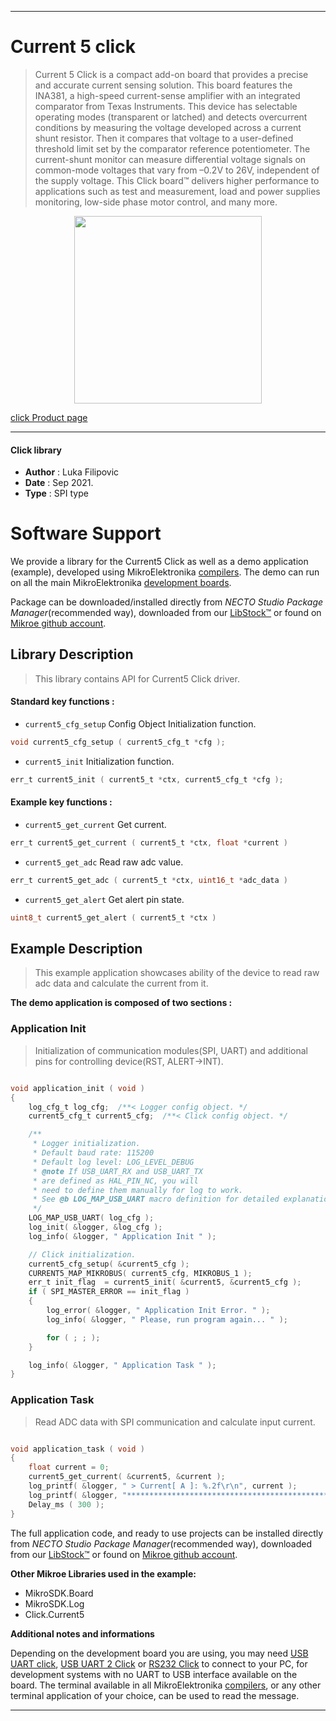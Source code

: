 
---
# Current 5 click

> Current 5 Click is a compact add-on board that provides a precise and accurate current sensing solution. This board features the INA381, a high-speed current-sense amplifier with an integrated comparator from Texas Instruments. This device has selectable operating modes (transparent or latched) and detects overcurrent conditions by measuring the voltage developed across a current shunt resistor. Then it compares that voltage to a user-defined threshold limit set by the comparator reference potentiometer. The current-shunt monitor can measure differential voltage signals on common-mode voltages that vary from –0.2V to 26V, independent of the supply voltage. This Click board™ delivers higher performance to applications such as test and measurement, load and power supplies monitoring, low-side phase motor control, and many more.

<p align="center">
  <img src="https://download.mikroe.com/images/click_for_ide/current5_click.png" height=300px>
</p>

[click Product page](https://www.mikroe.com/current-5-click)

---


#### Click library

- **Author**        : Luka Filipovic
- **Date**          : Sep 2021.
- **Type**          : SPI type


# Software Support

We provide a library for the Current5 Click
as well as a demo application (example), developed using MikroElektronika
[compilers](https://www.mikroe.com/necto-studio).
The demo can run on all the main MikroElektronika [development boards](https://www.mikroe.com/development-boards).

Package can be downloaded/installed directly from *NECTO Studio Package Manager*(recommended way), downloaded from our [LibStock&trade;](https://libstock.mikroe.com) or found on [Mikroe github account](https://github.com/MikroElektronika/mikrosdk_click_v2/tree/master/clicks).

## Library Description

> This library contains API for Current5 Click driver.

#### Standard key functions :

- `current5_cfg_setup` Config Object Initialization function.
```c
void current5_cfg_setup ( current5_cfg_t *cfg );
```

- `current5_init` Initialization function.
```c
err_t current5_init ( current5_t *ctx, current5_cfg_t *cfg );
```

#### Example key functions :

- `current5_get_current` Get current.
```c
err_t current5_get_current ( current5_t *ctx, float *current )
```

- `current5_get_adc` Read raw adc value.
```c
err_t current5_get_adc ( current5_t *ctx, uint16_t *adc_data )
```

- `current5_get_alert` Get alert pin state.
```c
uint8_t current5_get_alert ( current5_t *ctx )
```

## Example Description

> This example application showcases ability of the device
to read raw adc data and calculate the current from it.

**The demo application is composed of two sections :**

### Application Init

> Initialization of communication modules(SPI, UART) and 
additional pins for controlling device(RST, ALERT->INT).

```c

void application_init ( void )
{
    log_cfg_t log_cfg;  /**< Logger config object. */
    current5_cfg_t current5_cfg;  /**< Click config object. */

    /** 
     * Logger initialization.
     * Default baud rate: 115200
     * Default log level: LOG_LEVEL_DEBUG
     * @note If USB_UART_RX and USB_UART_TX 
     * are defined as HAL_PIN_NC, you will 
     * need to define them manually for log to work. 
     * See @b LOG_MAP_USB_UART macro definition for detailed explanation.
     */
    LOG_MAP_USB_UART( log_cfg );
    log_init( &logger, &log_cfg );
    log_info( &logger, " Application Init " );

    // Click initialization.
    current5_cfg_setup( &current5_cfg );
    CURRENT5_MAP_MIKROBUS( current5_cfg, MIKROBUS_1 );
    err_t init_flag  = current5_init( &current5, &current5_cfg );
    if ( SPI_MASTER_ERROR == init_flag )
    {
        log_error( &logger, " Application Init Error. " );
        log_info( &logger, " Please, run program again... " );

        for ( ; ; );
    }

    log_info( &logger, " Application Task " );
}

```

### Application Task

> Read ADC data with SPI communication and calculate input current.

```c

void application_task ( void )
{
    float current = 0;
    current5_get_current( &current5, &current );
    log_printf( &logger, " > Current[ A ]: %.2f\r\n", current );
    log_printf( &logger, "*************************************************\r\n" );
    Delay_ms ( 300 );
}

```

The full application code, and ready to use projects can be installed directly from *NECTO Studio Package Manager*(recommended way), downloaded from our [LibStock&trade;](https://libstock.mikroe.com) or found on [Mikroe github account](https://github.com/MikroElektronika/mikrosdk_click_v2/tree/master/clicks).

**Other Mikroe Libraries used in the example:**

- MikroSDK.Board
- MikroSDK.Log
- Click.Current5

**Additional notes and informations**

Depending on the development board you are using, you may need
[USB UART click](http://shop.mikroe.com/usb-uart-click),
[USB UART 2 Click](http://shop.mikroe.com/usb-uart-2-click) or
[RS232 Click](http://shop.mikroe.com/rs232-click) to connect to your PC, for
development systems with no UART to USB interface available on the board. The
terminal available in all MikroElektronika
[compilers](http://shop.mikroe.com/compilers), or any other terminal application
of your choice, can be used to read the message.

---
